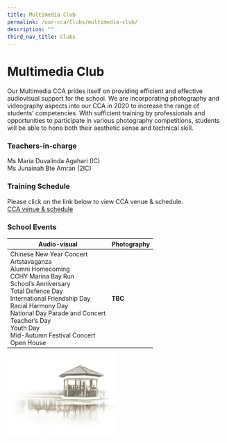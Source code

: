 ```yaml
---
title: Multimedia Club
permalink: /our-cca/Clubs/multimedia-club/
description: ""
third_nav_title: Clubs
---
```

# **Multimedia Club**
Our Multimedia CCA prides itself on providing efficient and effective audiovisual support for the school. We are incorporating photography and videography aspects into our CCA in 2020 to increase the range of students’ competencies. With sufficient training by professionals and opportunities to participate in various photography competitions, students will be able to hone both their aesthetic sense and technical skill.

### Teachers-in-charge

Ms Maria Duvalinda Agahari (IC)   
Ms Junainah Bte Amran (2IC)   


### Training Schedule
Please click on the link below to view CCA venue & schedule.   
[CCA venue & schedule](/useful-links/parents/cca-venue-n-schedule)

### School Events

| Audio-visual  	| Photography 	|
|---	|---	|
| Chinese New Year Concert<br>Artstavaganza<br>Alumni Homecoming<br>CCHY Marina Bay Run<br>School’s Anniversary<br>Total Defence Day<br>International Friendship Day<br>Racial Harmony Day<br>National Day Parade and Concert<br>Teacher’s Day<br>Youth Day<br>Mid-Autumn Festival Concert<br>Open House 	| **TBC** 	|


<img src="/images/pavilion.png" 
     style="width:50%">
